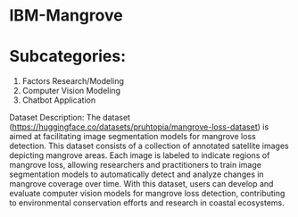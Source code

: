 # IBM-Mangrove

# Subcategories:
1. Factors Research/Modeling
2. Computer Vision Modeling
3. Chatbot Application

   
Dataset Description:
The dataset (https://huggingface.co/datasets/pruhtopia/mangrove-loss-dataset) is aimed at facilitating image segmentation models for mangrove loss detection. This dataset consists of a collection of annotated satellite images depicting mangrove areas. Each image is labeled to indicate regions of mangrove loss, allowing researchers and practitioners to train image segmentation models to automatically detect and analyze changes in mangrove coverage over time. With this dataset, users can develop and evaluate computer vision models for mangrove loss detection, contributing to environmental conservation efforts and research in coastal ecosystems.
